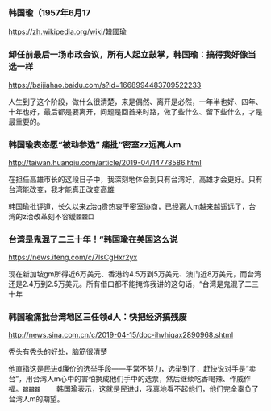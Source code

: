 ### 韩国瑜（1957年6月17
https://zh.wikipedia.org/wiki/韓國瑜

### 卸任前最后一场市政会议，所有人起立鼓掌，韩国瑜：搞得我好像当选一样
https://baijiahao.baidu.com/s?id=1668994483709522233

人生到了这个阶段，做什么很清楚，来是偶然、离开是必然，一年半也好、四年、十年也好，最后都是要离开，问题是回首来时路，做了些什么、留下些什么，才是最重要的。

### 韩国瑜表态愿“被动参选” 痛批“密室zz远离人m
http://taiwan.huanqiu.com/article/2019-04/14778586.html

在担任高雄市长的这段日子中，我深刻地体会到只有台湾好，高雄才会更好。只有台湾能改变，我才能真正改变高雄

韩国瑜批评道，长久以来z治q贵热衷于密室协商，已经离人m越来越遥远了，台湾的z治改革刻不容缓`龖龖囗`

### 台湾是鬼混了二三十年！”韩国瑜在美国这么说
https://news.ifeng.com/c/7lsCgHxr2yx

现在新加坡gm所得近6万美元、香港约4.5万到5万美元、澳门近8万美元，而台湾还是2.4万到2.5万美元。所有借口都不能掩饰我讲的这句话，“台湾是鬼混了二三十年

### 韩国瑜痛批台湾地区三任领d人：快把经济搞残废
http://news.sina.com.cn/c/2019-04-15/doc-ihvhiqax2890968.shtml

秃头有秃头的好处，脑筋很清楚

他直指这是民进d廉价的选举手段——平常不努力，选举到了，赶快说对手是“卖台”，用台湾人m心中的害怕换成他们手中的选票，然后继续吃香喝辣、作威作福。`龖龖龖`
　　韩国瑜表示，这就是民进d，我真地看不起他们，他们完全辜负了台湾人m的期望。
